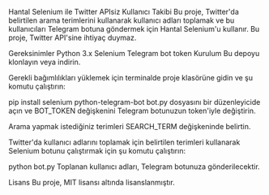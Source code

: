 Hantal Selenium ile Twitter APIsiz Kullanıcı Takibi
Bu proje, Twitter'da belirtilen arama terimlerini kullanarak kullanıcı adları toplamak ve bu kullanıcıları Telegram botuna göndermek için Hantal Selenium'u kullanır. Bu proje, Twitter API'sine ihtiyaç duymaz.

Gereksinimler
Python 3.x
Selenium
Telegram bot token
Kurulum
Bu depoyu klonlayın veya indirin.

Gerekli bağımlılıkları yüklemek için terminalde proje klasörüne gidin ve şu komutu çalıştırın:

pip install selenium python-telegram-bot
bot.py dosyasını bir düzenleyicide açın ve BOT_TOKEN değişkenini Telegram botunuzun token'iyle değiştirin.

Arama yapmak istediğiniz terimleri SEARCH_TERM değişkeninde belirtin.

Twitter'da kullanıcı adlarını toplamak için belirtilen terimleri kullanarak Selenium botunu çalıştırmak için şu komutu çalıştırın:

python bot.py
Toplanan kullanıcı adları, Telegram botunuza gönderilecektir.

Lisans
Bu proje, MIT lisansı altında lisanslanmıştır.